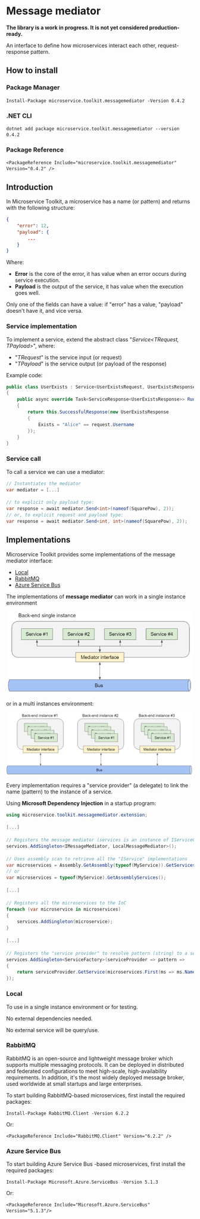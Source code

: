 ﻿# Message mediator

__The library is a work in progress. It is not yet considered production-ready.__

An interface to define how microservices interact each other, request-response pattern.

## How to install

### Package Manager
```
Install-Package microservice.toolkit.messagemediator -Version 0.4.2
```

### .NET CLI
```
dotnet add package microservice.toolkit.messagemediator --version 0.4.2
```

### Package Reference
```
<PackageReference Include="microservice.toolkit.messagemediator" Version="0.4.2" />
```

## Introduction
In Microservice Toolkit, a microservice has a name (or pattern) and returns with the following structure:
```json
{
    "error": 12,
    "payload": {
        ...
    }
}
```
Where:
- __Error__ is the core of the error, it has value when an error occurs during service execution.
- __Payload__ is the output of the service, it has value when the execution goes well.

Only one of the fields can have a value: if "error" has a value, "payload" doesn't have it, and vice versa.

### Service implementation
To implement a service, extend the abstract class "_Service<TRequest, TPayload>_", where:
- "_TRequest_" is the service input (or request)
- "_TPayload_" is the service output (or payload of the response)

Example code:

```C#
public class UserExists : Service<UserExistsRequest, UserExistsResponse>
{
    public async override Task<ServiceResponse<UserExistsResponse>> Run(UserExistsRequest request)
    {
        return this.SuccessfulResponse(new UserExistsResponse
        {
            Exists = "Alice" == request.Username
        });
    }
}
```

### Service call

To call a service we can use a mediator:

```C#
// Instantiates the mediator
var mediator = [...]

// to explicit only payload type:
var response = await mediator.Send<int>(nameof(SquarePow), 2));
// or, to explicit request and payload type:
var response = await mediator.Send<int, int>(nameof(SquarePow), 2));
```

## Implementations

Microservice Toolkit provides some implementations of the message mediator interface:
- [Local](#local)
- [RabbitMQ](#rabbitmq)
- [Azure Service Bus](#servicebus)

The implementations of __message mediator__ can work in a single instance environment

![Single instance](./docs/mediator_single_instance.png)

or in a multi instances environment:

![Single instance](./docs/mediator_multi_instances.png)

Every implementation requires a "service provider" (a delegate) to link the name (pattern) to the instance of a service.

Using __Microsoft Dependency Injection__ in a startup program:

```C#
using microservice.toolkit.messagemediator.extension;

[...]

// Registers the message mediator (services is an instance of IServiceCollection)
services.AddSingleton<IMessageMediator, LocalMessageMediator>();

// Uses assembly scan to retrieve all the "IService" implementations
var microservices = Assembly.GetAssembly(typeof(MyService)).GetServices(); 
// or 
var microservices = typeof(MyService).GetAssemblyServices();

[...]

// Registers all the microservices to the IoC
foreach (var microservice in microservices)
{
    services.AddSingleton(microservice);
}

[...]

// Registers the "service provider" to resolve pattern (string) to a service instance
services.AddSingleton<ServiceFactory>(serviceProvider => pattern =>
{
    return serviceProvider.GetService(microservices.First(ms => ms.Name.Equals(pattern))) as IService;
});
```

### Local

<a name="local"></a>
To use in a single instance environment or for testing.

No external dependencies needed.

No external service will be query/use.

### RabbitMQ

<a name="rabbitmq"></a>
RabbitMQ is an open-source and lightweight message broker which supports multiple messaging protocols. It can be deployed in distributed and federated configurations to meet high-scale, high-availability requirements. In addition, it's the most widely deployed message broker, used worldwide at small startups and large enterprises.

To start building RabbitMQ-based microservices, first install the required packages:
```
Install-Package RabbitMQ.Client -Version 6.2.2
```
Or:
```
<PackageReference Include="RabbitMQ.Client" Version="6.2.2" />
```

### Azure Service Bus

<a name="servicebus"></a>
To start building Azure Service Bus -based microservices, first install the required packages:

```
Install-Package Microsoft.Azure.ServiceBus -Version 5.1.3
```
Or:
```
<PackageReference Include="Microsoft.Azure.ServiceBus" Version="5.1.3"/>
```